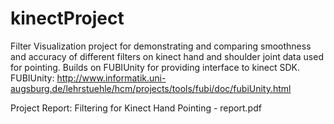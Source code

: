 kinectProject
=============
Filter Visualization project for demonstrating and comparing smoothness and accuracy of different filters on kinect hand and shoulder joint data used for pointing.
Builds on FUBIUnity for providing interface to kinect SDK.
FUBIUnity: http://www.informatik.uni-augsburg.de/lehrstuehle/hcm/projects/tools/fubi/doc/fubiUnity.html

Project Report: Filtering for  Kinect Hand Pointing - report.pdf
